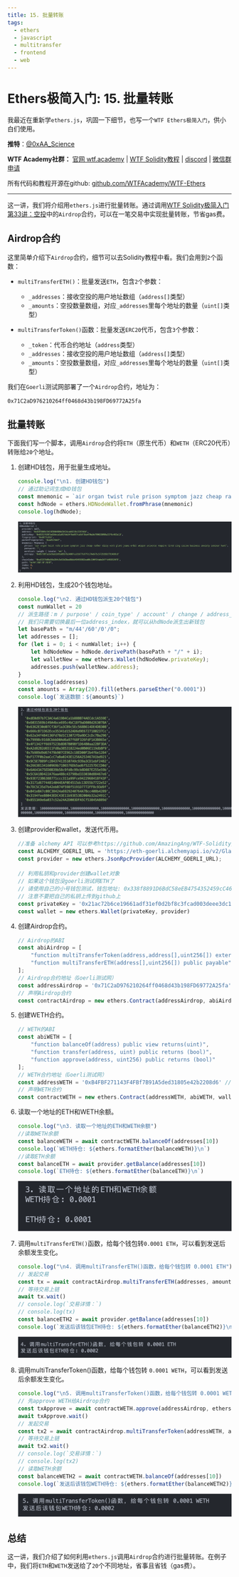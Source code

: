 ```yaml
---
title: 15. 批量转账
tags:
  - ethers
  - javascript
  - multitransfer
  - frontend
  - web
---
```


# Ethers极简入门: 15. 批量转账

我最近在重新学`ethers.js`，巩固一下细节，也写一个`WTF Ethers极简入门`，供小白们使用。

**推特**：[@0xAA_Science](https://twitter.com/0xAA_Science)

**WTF Academy社群：** [官网 wtf.academy](https://wtf.academy) | [WTF Solidity教程](https://github.com/AmazingAng/WTF-Solidity) | [discord](https://discord.gg/5akcruXrsk) | [微信群申请](https://docs.google.com/forms/d/e/1FAIpQLSe4KGT8Sh6sJ7hedQRuIYirOoZK_85miz3dw7vA1-YjodgJ-A/viewform?usp=sf_link)

所有代码和教程开源在github: [github.com/WTFAcademy/WTF-Ethers](https://github.com/WTFAcademy/WTF-Ethers)

-----

这一讲，我们将介绍用`ethers.js`进行批量转账。通过调用[WTF Solidity极简入门第33讲：空投](https://github.com/AmazingAng/WTF-Solidity/blob/main/33_Airdrop/readme.md)中的`Airdrop`合约，可以在一笔交易中实现批量转账，节省gas费。

## Airdrop合约

这里简单介绍下`Airdrop`合约，细节可以去Solidity教程中看。我们会用到`2`个函数：

- `multiTransferETH()`：批量发送`ETH`，包含`2`个参数：
    - `_addresses`：接收空投的用户地址数组（`address[]`类型）
    - `_amounts`：空投数量数组，对应`_addresses`里每个地址的数量（`uint[]`类型）


- `multiTransferToken()`函数：批量发送`ERC20`代币，包含`3`个参数：
    - `_token`：代币合约地址（`address`类型）
    - `_addresses`：接收空投的用户地址数组（`address[]`类型）
    - `_amounts`：空投数量数组，对应`_addresses`里每个地址的数量（`uint[]`类型）

我们在`Goerli`测试网部署了一个`Airdrop`合约，地址为：
```
0x71C2aD976210264ff0468d43b198FD69772A25fa
```

## 批量转账

下面我们写一个脚本，调用`Airdrop`合约将`ETH`（原生代币）和`WETH`（ERC20代币）转账给`20`个地址。

1. 创建HD钱包，用于批量生成地址。
    ```js
    console.log("\n1. 创建HD钱包")
    // 通过助记词生成HD钱包
    const mnemonic = `air organ twist rule prison symptom jazz cheap rather dizzy verb glare jeans orbit weapon universe require tired sing casino business anxiety seminar hunt`
    const hdNode = ethers.HDNodeWallet.fromPhrase(mnemonic)
    console.log(hdNode);
    ```
    ![HD钱包](img/15-1.png)

2. 利用HD钱包，生成20个钱包地址。
    ```js
    console.log("\n2. 通过HD钱包派生20个钱包")
    const numWallet = 20
    // 派生路径：m / purpose' / coin_type' / account' / change / address_index
    // 我们只需要切换最后一位address_index，就可以从hdNode派生出新钱包
    let basePath = "m/44'/60'/0'/0";
    let addresses = [];
    for (let i = 0; i < numWallet; i++) {
        let hdNodeNew = hdNode.derivePath(basePath + "/" + i);
        let walletNew = new ethers.Wallet(hdNodeNew.privateKey);
        addresses.push(walletNew.address);
    }
    console.log(addresses)
    const amounts = Array(20).fill(ethers.parseEther("0.0001"))
    console.log(`发送数额：${amounts}`)
    ```
    ![生成20个地址](img/15-2.png)

3. 创建provider和wallet，发送代币用。

    ```js
    //准备 alchemy API 可以参考https://github.com/AmazingAng/WTF-Solidity/blob/main/Topics/Tools/TOOL04_Alchemy/readme.md 
    const ALCHEMY_GOERLI_URL = 'https://eth-goerli.alchemyapi.io/v2/GlaeWuylnNM3uuOo-SAwJxuwTdqHaY5l';
    const provider = new ethers.JsonRpcProvider(ALCHEMY_GOERLI_URL);

    // 利用私钥和provider创建wallet对象
    // 如果这个钱包没goerli测试网ETH了
    // 请使用自己的小号钱包测试，钱包地址: 0x338f8891D6BdC58eEB4754352459cC461EfD2a5E ,请不要给此地址发送任何ETH
    // 注意不要把自己的私钥上传到github上
    const privateKey = '0x21ac72b6ce19661adf31ef0d2bf8c3fcad003deee3dc1a1a64f5fa3d6b049c06'
    const wallet = new ethers.Wallet(privateKey, provider)
    ```

4. 创建Airdrop合约。
    ```js
    // Airdrop的ABI
    const abiAirdrop = [
        "function multiTransferToken(address,address[],uint256[]) external",
        "function multiTransferETH(address[],uint256[]) public payable",
    ];
    // Airdrop合约地址（Goerli测试网）
    const addressAirdrop = '0x71C2aD976210264ff0468d43b198FD69772A25fa' // Airdrop Contract
    // 声明Airdrop合约
    const contractAirdrop = new ethers.Contract(addressAirdrop, abiAirdrop, wallet)
    ```
5. 创建WETH合约。
    ```js
    // WETH的ABI
    const abiWETH = [
        "function balanceOf(address) public view returns(uint)",
        "function transfer(address, uint) public returns (bool)",
        "function approve(address, uint256) public returns (bool)"
    ];
    // WETH合约地址（Goerli测试网）
    const addressWETH = '0xB4FBF271143F4FBf7B91A5ded31805e42b2208d6' // WETH Contract
    // 声明WETH合约
    const contractWETH = new ethers.Contract(addressWETH, abiWETH, wallet)
    ```

6. 读取一个地址的ETH和WETH余额。
    ```js
    console.log("\n3. 读取一个地址的ETH和WETH余额")
    //读取WETH余额
    const balanceWETH = await contractWETH.balanceOf(addresses[10])
    console.log(`WETH持仓: ${ethers.formatEther(balanceWETH)}\n`)
    //读取ETH余额
    const balanceETH = await provider.getBalance(addresses[10])
    console.log(`ETH持仓: ${ethers.formatEther(balanceETH)}\n`)
    ```
    ![读取WETH和ETH持仓](img/15-3.png)


7. 调用`multiTransferETH()`函数，给每个钱包转`0.0001 ETH`，可以看到发送后余额发生变化。
    ```js
    console.log("\n4. 调用multiTransferETH()函数，给每个钱包转 0.0001 ETH")
    // 发起交易
    const tx = await contractAirdrop.multiTransferETH(addresses, amounts, {value: ethers.parseEther("0.002")})
    // 等待交易上链
    await tx.wait()
    // console.log(`交易详情：`)
    // console.log(tx)
    const balanceETH2 = await provider.getBalance(addresses[10])
    console.log(`发送后该钱包ETH持仓: ${ethers.formatEther(balanceETH2)}\n`)
    ```
    ![批量发送ETH](img/15-4.png)

8. 调用multiTransferToken()函数，给每个钱包转 `0.0001 WETH`，可以看到发送后余额发生变化。

    ```js
    console.log("\n5. 调用multiTransferToken()函数，给每个钱包转 0.0001 WETH")
    // 先approve WETH给Airdrop合约
    const txApprove = await contractWETH.approve(addressAirdrop, ethers.parseEther("1"))
    await txApprove.wait()
    // 发起交易
    const tx2 = await contractAirdrop.multiTransferToken(addressWETH, addresses, amounts)
    // 等待交易上链
    await tx2.wait()
    // console.log(`交易详情：`)
    // console.log(tx2)
    // 读取WETH余额
    const balanceWETH2 = await contractWETH.balanceOf(addresses[10])
    console.log(`发送后该钱包WETH持仓: ${ethers.formatEther(balanceWETH2)}\n`)
    ```
    ![批量发送WETH](img/15-5.png)

## 总结

这一讲，我们介绍了如何利用`ethers.js`调用`Airdrop`合约进行批量转账。在例子中，我们将`ETH`和`WETH`发送给了`20`个不同地址，省事且省钱（gas费）。
